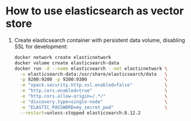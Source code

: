 # How to use elasticsearch as vector store

1. Create elasticsearch container with persistent data volume, disabling SSL for development:

    ```sh
    docker network create elasticnetwork
    docker volume create elasticsearch-data
    docker run -d --name elasticsearch --net elasticnetwork \
      -v elasticsearch-data:/usr/share/elasticsearch/data   \
      -p 9200:9200 -p 9300:9300                             \
      -e "xpack.security.http.ssl.enabled=false"            \
      -e "http.cors.enabled=true"                           \
      -e "http.cors.allow-origin=/.*/"                      \
      -e "discovery.type=single-node"                       \
      -e "ELASTIC_PASSWORD=my_secret_pwd"                   \
      --restart=unless-stopped elasticsearch:8.12.2
    ```
